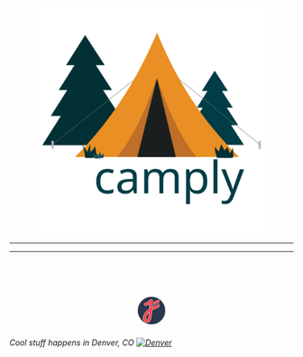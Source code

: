 [<p align="center"> <img src="docs/static/camply.svg" width="400" height="400"  alt="tent"> </p>]()

___________
___________

<br/>
<br/>
<br/>

<p align="center">
<img src="docs/static/juftin.png" width="50" height="50"  alt="juftin logo">
</p>

###### Cool stuff happens in Denver, CO [<img src="https://upload.wikimedia.org/wikipedia/commons/thumb/6/61/Flag_of_Denver%2C_Colorado.svg/800px-Flag_of_Denver%2C_Colorado.svg.png" width="25" alt="Denver">](https://denver-devs.slack.com/)